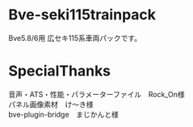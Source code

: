 # Bve-seki115trainpack
Bve5.8/6用 広セキ115系車両パックです。  

# SpecialThanks  
音声・ATS・性能・パラメーターファイル　Rock_On様  
パネル画像素材　け〜き様  
bve-plugin-bridge　まじかんと様  
